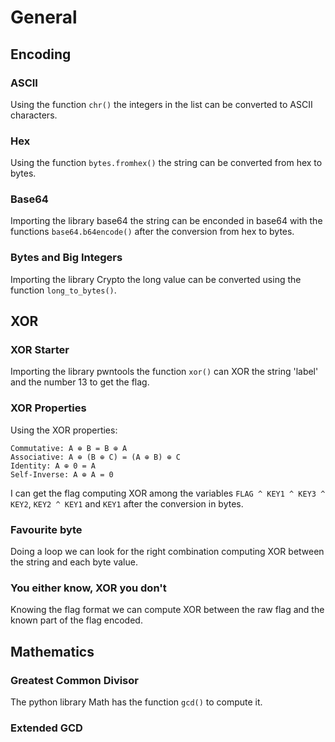 # General

## Encoding

### ASCII

Using the function `chr()` the integers in the list can be converted to ASCII characters.

### Hex

Using the function `bytes.fromhex()` the string can be converted from hex to bytes.

### Base64

Importing the library base64 the string can be enconded in base64 with the functions `base64.b64encode()` after the conversion from hex to bytes.

### Bytes and Big Integers

Importing the library Crypto the long value can be converted using the function `long_to_bytes()`.

## XOR

### XOR Starter

Importing the library pwntools the function `xor()` can XOR the string 'label' and the number 13 to get the flag.

### XOR Properties

Using the XOR properties:
>>>
    Commutative: A ⊕ B = B ⊕ A
    Associative: A ⊕ (B ⊕ C) = (A ⊕ B) ⊕ C
    Identity: A ⊕ 0 = A
    Self-Inverse: A ⊕ A = 0
>>>
I can get the flag computing XOR among the variables `FLAG ^ KEY1 ^ KEY3 ^ KEY2`, `KEY2 ^ KEY1` and `KEY1` after the conversion in bytes.

### Favourite byte

Doing a loop we can look for the right combination computing XOR between the string and each byte value.

### You either know, XOR you don't

Knowing the flag format we can compute XOR between the raw flag and the known part of the flag encoded.

## Mathematics

### Greatest Common Divisor

The python library Math has the function `gcd()` to compute it.

### Extended GCD


